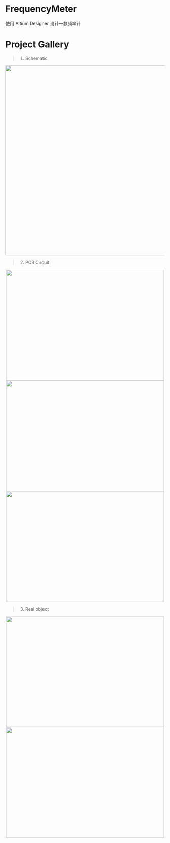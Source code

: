 # FrequencyMeter
使用 Altium Designer 设计一款频率计

# Project Gallery
> 
> 1. Schematic
>

<div align=center><img width="900" height="600" src="http://47.95.13.239/Study/PCB/Show/119_Show_SchDoc.png"/></div>

>
> 2. PCB Circuit
> 

<div align=center><img width="500" height="350" src="http://47.95.13.239/Study/PCB/Show/121_Show_PcbDoc3.png"/></div>

<div align=center><img width="500" height="350" src="http://47.95.13.239/Study/PCB/Show/120_Show_PcbDoc1.png"/></div>

<div align=center><img width="500" height="350" src="http://47.95.13.239/Study/PCB/Show/122_Show_PcbDoc2.png"/></div>

> 
> 3. Real object
> 

<div align=center><img width="500" height="350" src="http://47.95.13.239/Study/PCB/Show/PCB_front.JPG"/></div>

<div align=center><img width="500" height="350" src="http://47.95.13.239/Study/PCB/Show/PCB_back.JPG"/></div>
